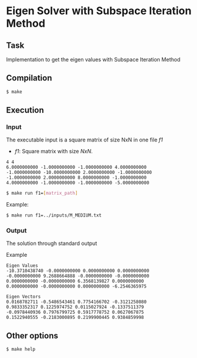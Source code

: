 # Eigen Solver with  Subspace Iteration Method

## Task

Implementation to get the eigen values with Subspace Iteration Method

## Compilation

``` bash
$ make
```

## Execution

### Input
The executable input is a square matrix of size NxN in one file *f1*

- *f1*: Square matrix with size $N x N$.

```
4 4
6.0000000000 -1.0000000000 -1.0000000000 4.0000000000
-1.0000000000 -10.0000000000 2.0000000000 -1.0000000000
-1.0000000000 2.0000000000 8.0000000000 -1.0000000000
4.0000000000 -1.0000000000 -1.0000000000 -5.0000000000
```

``` bash
$ make run f1=[matrix_path]
```

Example:

``` bash
$ make run f1=../inputs/M_MEDIUM.txt
```

### Output

The solution through standard output

Example

```
Eigen Values
-10.3710438740 -0.0000000000 0.0000000000 0.0000000000
-0.0000000000 9.2688664888 -0.0000000000 -0.0000000000
0.0000000000 -0.0000000000 6.3568139827 0.0000000000
0.0000000000 -0.0000000000 0.0000000000 -6.2546365975

Eigen Vectors
0.0168782711 -0.5486543461 0.7754166702 -0.3121258080
0.9833352317 0.1225974752 0.0115027924 -0.1337511379
-0.0978440936 0.7976799725 0.5917778752 0.0627067875
0.1522940555 -0.2183000895 0.2199900445 0.9384859998
```

## Other options

``` bash
$ make help
```
